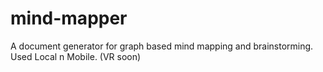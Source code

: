 # mind-mapper
A document generator for graph based mind mapping and brainstorming. Used Local n Mobile. (VR soon)
